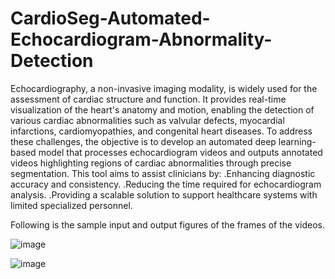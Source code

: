 # CardioSeg-Automated-Echocardiogram-Abnormality-Detection

Echocardiography, a non-invasive imaging modality, is widely used for the assessment of cardiac structure and function. It provides real-time visualization of the heart's anatomy and motion, enabling the detection of various cardiac abnormalities such as valvular defects, myocardial infarctions, cardiomyopathies, and congenital heart diseases.
To address these challenges, the objective is to develop an automated deep learning-based model that processes echocardiogram videos and outputs annotated videos highlighting regions of cardiac abnormalities through precise segmentation. This tool aims to assist clinicians by:
  .Enhancing diagnostic accuracy and consistency.
  .Reducing the time required for echocardiogram analysis.
  .Providing a scalable solution to support healthcare systems with limited specialized personnel.
  
Following is the sample input and output figures of the frames of the videos.

![image](https://github.com/user-attachments/assets/cf8979bc-110d-4171-aa16-71dbd0b75f0d)

![image](https://github.com/user-attachments/assets/385a2bc2-3d84-483b-a949-1e53538b5e25)



